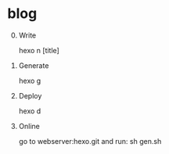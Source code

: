 # blog

0. Write

	hexo n [title]

1. Generate

	hexo g

2. Deploy

	hexo d

3. Online

	go to webserver:hexo.git and run: sh gen.sh
